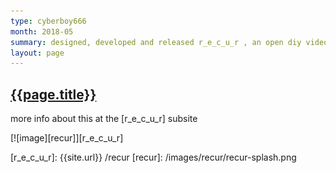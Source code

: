 ```yaml
---
type: cyberboy666
month: 2018-05
summary: designed, developed and released r_e_c_u_r , an open diy video sampler for live performance
layout: page
---
```


## [ {{page.title}} ]({{page.url}})

more info about this at the [r_e_c_u_r] subsite

[![image][recur]][r_e_c_u_r]

[r_e_c_u_r]: {{site.url}} /recur
[recur]: /images/recur/recur-splash.png